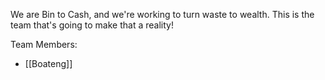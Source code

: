 We are Bin to Cash, and we're working to turn waste to wealth. This is the team that's going to make that a reality!

Team Members:
- [[Boateng]]

